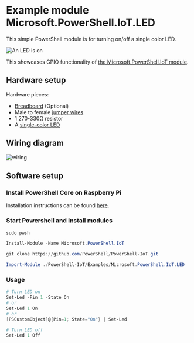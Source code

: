 # Example module Microsoft.PowerShell.IoT.LED

This simple PowerShell module is for turning on/off a single color LED.

![An LED is on](https://i.imgur.com/nJPJ9Vk.jpg)

This showcases GPIO functionality of [the Microsoft.PowerShell.IoT module](../../README.md).

## Hardware setup

Hardware pieces:

* [Breadboard](https://en.wikipedia.org/wiki/Breadboard) (Optional)
* Male to female [jumper wires](https://en.wikipedia.org/wiki/Jump_wire)
* 1 270-330Ω resistor
* A [single-color LED](http://upload.wikimedia.org/wikipedia/commons/e/e8/LEDs.jpg)

## Wiring diagram

![wiring](https://i.imgur.com/lCaxMWZ.png)

## Software setup

### Install PowerShell Core on Raspberry Pi

Installation instructions can be found [here](https://github.com/PowerShell/PowerShell/tree/master/docs/installation/linux.md#raspbian).

### Start Powershell and install modules

```powershell
sudo pwsh

Install-Module -Name Microsoft.PowerShell.IoT

git clone https://github.com/PowerShell/PowerShell-IoT.git

Import-Module ./PowerShell-IoT/Examples/Microsoft.PowerShell.IoT.LED
```

### Usage

```powershell
# Turn LED on
Set-Led -Pin 1 -State On
# or
Set-Led 1 On
# or
[PSCustomObject]@{Pin=1; State="On"} | Set-Led

# Turn LED off
Set-Led 1 Off
```
